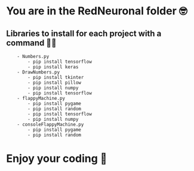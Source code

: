 # You are in the RedNeuronal folder :nerd_face:

## Libraries to install for each project with a command :technologist:

        - Numbers.py
            - pip install tensorflow
            - pip install keras
        - DrawNumbers.py
            - pip install tkinter
            - pip install pillow
            - pip install numpy
            - pip install tensorflow
        - flappyMachine.py
            - pip install pygame
            - pip install random
            - pip install tensorflow
            - pip install numpy
        - consoleFlappyMachine.py
            - pip install pygame
            - pip install random

#  Enjoy your coding :partying_face: 